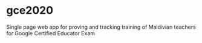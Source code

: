 # gce2020
Single page web app for proving and tracking training of Maldivian teachers for Google Certified Educator Exam
